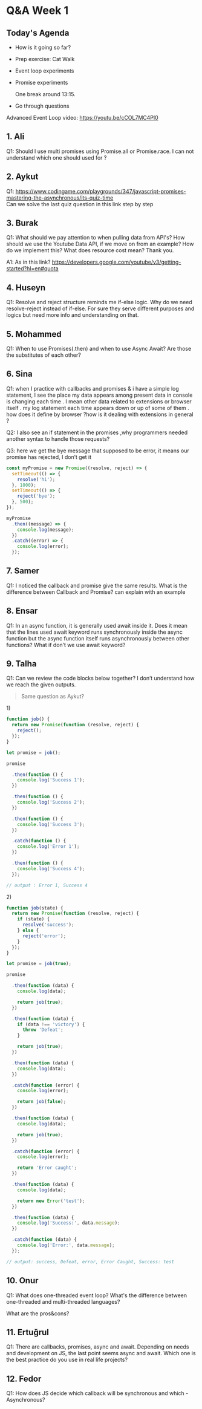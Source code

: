 <!-- cSpell:disable -->

# Q&A Week 1

## Today's Agenda

- How is it going so far?
- Prep exercise: Cat Walk
- Event loop experiments
- Promise experiments

  One break around 13:15.

- Go through questions

Advanced Event Loop video: <https://youtu.be/cCOL7MC4Pl0>

## 1. Ali

Q1: Should I use multi promises using Promise.all or Promise.race. I can not understand which one should used for ?

## 2. Aykut

Q1: <https://www.codingame.com/playgrounds/347/javascript-promises-mastering-the-asynchronous/its-quiz-time>  
Can we solve the last quiz question in this link step by step

## 3. Burak

Q1: What should we pay attention to when pulling data from API's? How should we use the Youtube Data API, if we move on from an example? How do we implement this? What does resource cost mean?
Thank you.

A1: As in this link? <https://developers.google.com/youtube/v3/getting-started?hl=en#quota>

## 4. Huseyn

Q1: Resolve and reject structure reminds me if-else logic. Why do we need resolve-reject instead of if-else. For sure they serve different purposes and logics but need more info and understanding on that.

## 5. Mohammed

Q1: When to use Promises(.then) and when to use Async Await? Are those the substitutes of each other?

## 6. Sina

Q1: when I practice with callbacks and promises & i have a simple log statement, I see the place my data appears among present data in console is changing each time . I mean other data related to extensions or browser itself . my log statement each time appears down or up of some of them . how does it define by browser ?how is it dealing with extensions in general ?

Q2: I also see an if statement in the promises ,why programmers needed another syntax to handle those requests?

Q3: here we get the bye message that supposed to be error, it means our promise has rejected, I don’t get it

```js
const myPromise = new Promise((resolve, reject) => {
  setTimeout(() => {
    resolve('hi');
  }, 1000);
  setTimeout(() => {
    reject('bye');
  }, 500);
});

myPromise
  .then((message) => {
    console.log(message);
  })
  .catch((error) => {
    console.log(error);
  });
```

## 7. Samer

Q1: I noticed the callback and promise give the same results.
What is the difference between Callback and Promise?
can explain with an example

## 8. Ensar

Q1: In an async function, it is generally used await inside it. Does it mean that the lines used await keyword runs synchronously inside the async function but the async function itself runs asynchronously between other functions? What if don’t we use await keyword?

## 9. Talha

Q1: Can we review the code blocks below together?
I don’t understand how we reach the given outputs.

> Same question as Aykut?

1\)

```js
function job() {
  return new Promise(function (resolve, reject) {
    reject();
  });
}

let promise = job();

promise

  .then(function () {
    console.log('Success 1');
  })

  .then(function () {
    console.log('Success 2');
  })

  .then(function () {
    console.log('Success 3');
  })

  .catch(function () {
    console.log('Error 1');
  })

  .then(function () {
    console.log('Success 4');
  });

// output : Error 1, Success 4
```

2\)

```js
function job(state) {
  return new Promise(function (resolve, reject) {
    if (state) {
      resolve('success');
    } else {
      reject('error');
    }
  });
}

let promise = job(true);

promise

  .then(function (data) {
    console.log(data);

    return job(true);
  })

  .then(function (data) {
    if (data !== 'victory') {
      throw 'Defeat';
    }

    return job(true);
  })

  .then(function (data) {
    console.log(data);
  })

  .catch(function (error) {
    console.log(error);

    return job(false);
  })

  .then(function (data) {
    console.log(data);

    return job(true);
  })

  .catch(function (error) {
    console.log(error);

    return 'Error caught';
  })

  .then(function (data) {
    console.log(data);

    return new Error('test');
  })

  .then(function (data) {
    console.log('Success:', data.message);
  })

  .catch(function (data) {
    console.log('Error:', data.message);
  });

// output: success, Defeat, error, Error Caught, Success: test
```

## 10. Onur

Q1: What does one-threaded event loop? What's the difference between one-threaded and multi-threaded languages?

What are the pros&cons?

## 11. Ertuğrul

Q1: There are callbacks, promises, async and await. Depending on needs and development on JS, the last point seems async and await. Which one is the best practice do you use in real life projects?

## 12. Fedor

Q1: How does JS decide which callback will be synchronous and which - Asynchronous?

